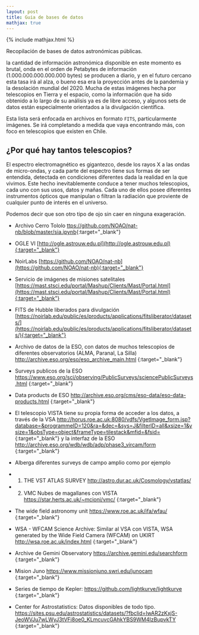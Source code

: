 ```yaml
---
layout: post
title: Guia de bases de datos
mathjax: true
---
```

{% include mathjax.html %} 

Recopilación de bases de datos astronómicas públicas.

la cantidad de información astronómica disponible en este momento es brutal, onda en el orden de Petabytes de información (1.000.000.000.000.000 bytes) se producen a diario, y en el futuro cercano esta tasa irá al alza, o bueno esa era la proyección antes de la pandemia y la desolación mundial del 2020. Mucha de estas imágenes hecha por telescopios en Tierra y el espacio, como la información que ha sido obtenido a lo largo de su análisis ya es de libre acceso, y algunos sets de datos están especialmente orientados a la divulgación científica.

Esta lista será enfocada en archivos en formato $\mathtt{FITS}$, particularmente imágenes. Se irá completando a medida que vaya encontrando más, con foco en telescopios que existen en Chile.

## ¿Por qué hay tantos telescopios? 

El espectro electromagnético es gigantezco, desde los rayos X a las ondas de micro-ondas, y cada parte del espectro tiene sus formas de ser entendida, detectada en condiciones diferentes dada la realidad en la que vivimos. Este hecho inevitablemente conduce a tener muchos telescopios, cada uno con sus usos, datos y mañas. Cada uno de ellos posee diferentes instrumentos ópticos que manipulan o filtran la radiación que proviente de cualquier punto de interés en el universo.

Podemos decir que son otro tipo de ojo sin caer en ninguna exageración.

* Archivo Cerro Tololo [ttps://github.com/NOAO/nat-nb/blob/master/sia.ipynb](https://github.com/NOAO/nat-nb/blob/master/sia.ipynb){:target="_blank"}

* OGLE VI [http://ogle.astrouw.edu.pl](http://ogle.astrouw.edu.pl){:target="_blank"}

* NoirLabs [https://github.com/NOAO/nat-nb](https://github.com/NOAO/nat-nb){:target="_blank"}

* Servicio de imágenes de misiones satelitales [https://mast.stsci.edu/portal/Mashup/Clients/Mast/Portal.html](https://mast.stsci.edu/portal/Mashup/Clients/Mast/Portal.html){:target="_blank"}

* FITS de Hubble liberados para divulgación [https://noirlab.edu/public/es/products/applications/fitsliberator/datasets/](https://noirlab.edu/public/es/products/applications/fitsliberator/datasets/){:target="_blank"}

* Archivo de datos de la ESO, con datos de muchos telescopios de diferentes observatorios (ALMA, Paranal, La Silla)
http://archive.eso.org/eso/eso_archive_main.html {:target="_blank"}

* Surveys publicos de la ESO https://www.eso.org/sci/observing/PublicSurveys/sciencePublicSurveys.html {:target="_blank"}

* Data products de ESO http://archive.eso.org/cms/eso-data/eso-data-products.html {:target="_blank"}

* El telescopio VISTA tiene su propia forma de acceder a los datos,
a través de la VSA http://horus.roe.ac.uk:8080/vdfs/VgetImage_form.jsp?database=&programmeID=120&ra=&dec=&sys=J&filterID=all&xsize=1&ysize=1&obsType=object&frameType=tilestack&mfid=&fsid=  {:target="_blank"} y la interfaz de la ESO http://archive.eso.org/wdb/wdb/adp/phase3_vircam/form {:target="_blank"}

* Alberga diferentes surveys de campo amplio como por ejemplo

* 1. THE VST ATLAS SURVEY http://astro.dur.ac.uk/Cosmology/vstatlas/ 
* 2. VMC Nubes de magallanes con VISTA https://star.herts.ac.uk/~mcioni/vmc/ {:target="_blank"}

* The wide field astronomy unit https://www.roe.ac.uk/ifa/wfau/ {:target="_blank"}

* WSA - WFCAM Science Archive: Similar al VSA con VISTA, WSA  generated by the Wide Field Camera (WFCAM) on UKIRT http://wsa.roe.ac.uk/index.html {:target="_blank"}

* Archive de Gemini Observatory
https://archive.gemini.edu/searchform {:target="_blank"}

* Mision Juno
https://www.missionjuno.swri.edu/junocam {:target="_blank"}

* Series de tiempo de Kepler:
https://github.com/lightkurve/lightkurve {:target="_blank"}

* Center for Astrostatistics: Datos disponibles de todo tipo.
https://sites.psu.edu/astrostatistics/datasets/?fbclid=IwAR2zKxjS-JeoWVJu7wLWyJ3tVFi8oe0_KLmcuvcGAhkYBS9WM4IzBupvkTY {:target="_blank"}






